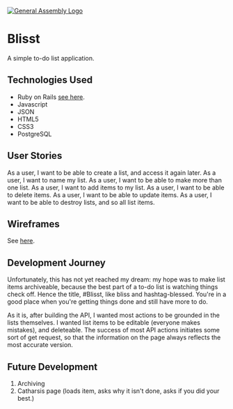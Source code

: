 [![General Assembly Logo](https://camo.githubusercontent.com/1a91b05b8f4d44b5bbfb83abac2b0996d8e26c92/687474703a2f2f692e696d6775722e636f6d2f6b6538555354712e706e67)](https://generalassemb.ly/education/web-development-immersive)

# Blisst

A simple to-do list application.

## Technologies Used
- Ruby on Rails [see here](https://github.com/quidprocrow/rails-api-project).
- Javascript
- JSON
- HTML5
- CSS3
- PostgreSQL

## User Stories

As a user, I want to be able to create a list, and access it again later.
As a user, I want to name my list.
As a user, I want to be able to make more than one list.
As a user, I want to add items to my list.
As a user, I want to be able to delete items.
As a user, I want to be able to update items.
As a user, I want to be able to destroy lists, and so all list items.

## Wireframes

See [here](https://ibb.co/nzhk1w).

## Development Journey
Unfortunately, this has not yet reached my dream: my hope was to make list items
archiveable, because the best part of a to-do list is watching things check off.
Hence the title, #Blisst, like bliss and hashtag-blessed. You're in a good place
when you're getting things done and still have more to do.

As it is, after building the API, I wanted most actions to be grounded in the lists
themselves. I wanted list items to be editable (everyone makes mistakes), and deleteable.
The success of most API actions initiates some sort of get request, so that
the information on the page always reflects the most accurate version.


## Future Development

1. Archiving
2. Catharsis page (loads item, asks why it isn't done, asks if you did your best.)
